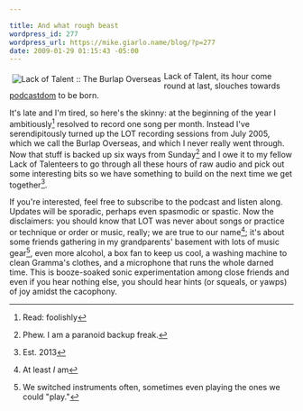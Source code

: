 ```yaml
---

title: And what rough beast
wordpress_id: 277
wordpress_url: https://mike.giarlo.name/blog/?p=277
date: 2009-01-29 01:15:43 -05:00
---
```

<a href="http://lackoftalent.org/music/2009/"><img style="float: left; margin: 5px;" src="/music/2009/burlap_overseas_thumb.jpg" alt="Lack of Talent :: The Burlap Overseas" /></a>

Lack of Talent, its hour come round at last, slouches towards <a href="http://lackoftalent.org/music/2009/">podcastdom</a> to be born.

It's late and I'm tired, so here's the skinny: at the beginning of the year I ambitiously[^1] resolved to record one song per month.  Instead I've serendipitously turned up the LOT recording sessions from July 2005, which we call the Burlap Overseas, and which I never really went through.  Now that stuff is backed up six ways from Sunday[^2] and I owe it to my fellow Lack of Talenteers to go through all these hours of raw audio and pick out some interesting bits so we have something to build on the next time we get together[^3].

If you're interested, feel free to subscribe to the podcast and listen along.  Updates will be sporadic, perhaps even spasmodic or spastic.  Now the disclaimers: you should know that LOT was never about songs or practice or technique or order or music, really; we are true to our name[^4]; it's about some friends gathering in my grandparents' basement with lots of music gear[^5], even more alcohol, a box fan to keep us cool, a washing machine to clean Gramma's clothes, and a microphone that runs the whole darned time.  This is booze-soaked sonic experimentation among close friends and even if you hear nothing else, you should hear hints (or squeals, or yawps) of joy amidst the cacophony.

[^1]: Read: foolishly
[^2]: Phew.  I am a paranoid backup freak.
[^3]: Est. 2013
[^4]: At least *I* am
[^5]: We switched instruments often, sometimes even playing the ones we could "play."
